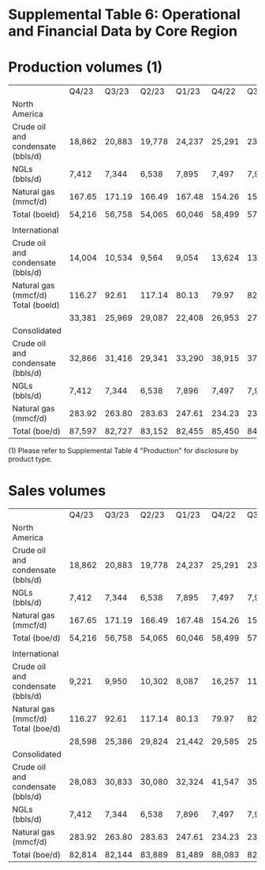 # Supplemental Table 6: Operational and Financial Data by Core Region

# Production volumes (1)

<table><tr><td></td><td>Q4/23</td><td>Q3/23</td><td>Q2/23</td><td>Q1/23</td><td>Q4/22</td><td>Q3/22</td><td>Q2/22</td><td>Q1/22</td><td>Q4/21</td><td>Q3/21</td><td>Q2/21</td><td>Q1/21</td></tr><tr><td> North America</td><td></td><td></td><td></td><td></td><td></td><td></td><td></td><td></td><td></td><td></td><td></td><td></td></tr><tr><td>Crude oil and condensate (bbls/d)</td><td>18,862</td><td>20,883</td><td>19,778</td><td>24,237</td><td>25,291</td><td>23,898</td><td>24,801</td><td>23,571</td><td>23,846</td><td>24,757</td><td>24,316</td><td>24,645</td></tr><tr><td>NGLs (bbls/d)</td><td>7,412</td><td>7,344</td><td>6,538</td><td>7,895</td><td>7,497</td><td>7,901</td><td>8,113</td><td>8,342</td><td>8,461</td><td>8,068</td><td>8,695</td><td>8,074</td></tr><tr><td>Natural gas (mmcf/d)</td><td>167.65</td><td>171.19</td><td>166.49</td><td>167.48</td><td>154.26</td><td>152.07</td><td>150.68</td><td>148.11</td><td>137.93</td><td>145.18</td><td>152.06</td><td>144.36</td></tr><tr><td>Total (boeld)</td><td>54,216</td><td>56,758</td><td>54,065</td><td>60,046</td><td>58,499</td><td>57,142</td><td>58,027</td><td>56,598</td><td>55,295</td><td>57,022</td><td>58,354</td><td>56,780</td></tr><tr><td></td><td></td><td></td><td></td><td></td><td></td><td></td><td></td><td></td><td></td><td></td><td></td><td></td></tr><tr><td> International</td><td></td><td></td><td></td><td></td><td></td><td></td><td></td><td></td><td></td><td></td><td></td><td></td></tr><tr><td>Crude oil and condensate (bbls/d)</td><td>14,004</td><td>10,534</td><td>9,564</td><td>9,054</td><td>13,624</td><td>13,419</td><td>11,983</td><td>13,519</td><td>12,419</td><td>14,020</td><td>14,037</td><td>14,560</td></tr><tr><td>Natural gas (mmcf/d) Total (boeld)</td><td>116.27</td><td>92.61</td><td>117.14</td><td>80.13</td><td>79.97</td><td>82.05</td><td>89.15</td><td>96.58</td><td>100.22</td><td>81.55</td><td>83.66</td><td>89.62</td></tr><tr><td></td><td>33,381</td><td>25,969</td><td>29,087</td><td>22,408</td><td>26,953</td><td>27,095</td><td>26,840</td><td>29,616</td><td>29,123</td><td>27,612</td><td>27,981</td><td>29,495</td></tr><tr><td>Consolidated</td><td></td><td></td><td></td><td></td><td></td><td></td><td></td><td></td><td></td><td></td><td></td><td></td></tr><tr><td>Crude oil and condensate (bbls/d)</td><td>32,866</td><td>31,416</td><td>29,341</td><td>33,290</td><td>38,915</td><td>37,315</td><td>36,784</td><td>37,090</td><td>36,264</td><td>38,777</td><td>38,354</td><td>39,204</td></tr><tr><td>NGLs (bbls/d)</td><td>7,412</td><td>7,344</td><td>6,538</td><td>7,896</td><td>7,497</td><td>7,901</td><td>8,113</td><td>8,342</td><td>8,461</td><td>8,068</td><td>8,695</td><td>8,074</td></tr><tr><td>Natural gas (mmcf/d)</td><td>283.92</td><td>263.80</td><td>283.63</td><td>247.61</td><td>234.23</td><td>234.12</td><td>239.83</td><td>244.69</td><td>238.16</td><td>226.73</td><td>235.72</td><td>233.98</td></tr><tr><td>Total (boe/d)</td><td>87,597</td><td>82,727</td><td>83,152</td><td>82,455</td><td>85,450</td><td>84,237</td><td>84,868</td><td>86,213</td><td>84,417</td><td>84,633</td><td>86,335</td><td>86,276</td></tr></table>

(1) Please refer to Supplemental Table 4 "Production" for disclosure by product type.

# Sales volumes

<table><tr><td></td><td>Q4/23</td><td>Q3/23</td><td>Q2/23</td><td>Q1/23</td><td>Q4/22</td><td>Q3/22</td><td>Q2/22</td><td>Q1/22</td><td>Q4/21</td><td>Q3/21</td><td>Q2/21</td><td>Q1/21</td></tr><tr><td> North America</td><td></td><td></td><td></td><td></td><td></td><td></td><td></td><td></td><td></td><td></td><td></td><td></td></tr><tr><td>Crude oil and condensate (bbls/d)</td><td>18,862</td><td>20,883</td><td>19,778</td><td>24,237</td><td>25,291</td><td>23,897</td><td>24,801</td><td>23,571</td><td>23,845</td><td>24,757</td><td>24,316</td><td>24,645</td></tr><tr><td>NGLs (bbls/d)</td><td>7,412</td><td>7,344</td><td>6,538</td><td>7,895</td><td>7,497</td><td>7,901</td><td>8,113</td><td>8,342</td><td>8,461</td><td>8,068</td><td>8,695</td><td>8,074</td></tr><tr><td> Natural gas (mmcf/d)</td><td>167.65</td><td>171.19</td><td>166.49</td><td>167.48</td><td>154.26</td><td>152.07</td><td>150.68</td><td>148.11</td><td>137.93</td><td>145.18</td><td>152.06</td><td>144.36</td></tr><tr><td>Total (boe/d)</td><td>54,216</td><td>56,758</td><td>54,065</td><td>60,046</td><td>58,499</td><td>57,142</td><td>58,027</td><td>56,598</td><td>55,295</td><td>57,022</td><td>58,354</td><td>56,780</td></tr><tr><td></td><td></td><td></td><td></td><td></td><td></td><td></td><td></td><td></td><td></td><td></td><td></td><td></td></tr><tr><td> International</td><td></td><td></td><td></td><td></td><td></td><td></td><td></td><td></td><td></td><td></td><td></td><td></td></tr><tr><td>Crude oil and condensate (bbls/d)</td><td>9,221</td><td>9,950</td><td>10,302</td><td>8,087</td><td>16,257</td><td>11,493</td><td>11,720</td><td>12,615</td><td>13,985</td><td>15,227</td><td>13,859</td><td>11,421</td></tr><tr><td>Natural gas (mmcf/d) Total (boe/d)</td><td>116.27</td><td>92.61</td><td>117.14</td><td>80.13</td><td>79.97</td><td>82.05</td><td>89.15</td><td>96.58</td><td>100.22</td><td>81.55</td><td>83.66</td><td>89.62</td></tr><tr><td></td><td>28,598</td><td>25,386</td><td>29,824</td><td>21,442</td><td>29,585</td><td>25,169</td><td>26,578</td><td>28,712</td><td>30,689</td><td>28,820</td><td>27,802</td><td>26,357</td></tr><tr><td>Consolidated</td><td></td><td></td><td></td><td></td><td></td><td></td><td></td><td></td><td></td><td></td><td></td><td></td></tr><tr><td>Crude oil and condensate (bbls/d)</td><td>28,083</td><td>30,833</td><td>30,080</td><td>32,324</td><td>41,547</td><td>35,391</td><td>36,522</td><td>36,186</td><td>37,830</td><td>39,985</td><td>38,174</td><td>36,066</td></tr><tr><td>NGLs (bbls/d)</td><td>7,412</td><td>7,344</td><td>6,538</td><td>7,896</td><td>7,497</td><td>7,901</td><td>8,113</td><td>8,342</td><td>8,461</td><td>8,068</td><td>8,695</td><td>8,074</td></tr><tr><td>Natural gas (mmcf/d)</td><td>283.92</td><td>263.80</td><td>283.63</td><td>247.61</td><td>234.23</td><td>234.12</td><td>239.83</td><td>244.69</td><td>238.16</td><td>226.73</td><td>235.72</td><td>233.98</td></tr><tr><td>Total (boe/d)</td><td>82,814</td><td>82,144</td><td>83,889</td><td>81,489</td><td>88,083</td><td>82,312</td><td>84,607</td><td>85,310</td><td>85,984</td><td>85,841</td><td>86,156</td><td>83,138</td></tr></table>